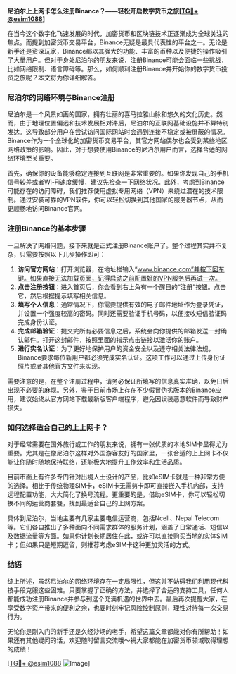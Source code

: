 **尼泊尔上上网卡怎么注册Binance？——轻松开启数字货币之旅[[TG💪+ @esim1088](https://t.me/s/esim1088)]**

在当今这个数字化飞速发展的时代，加密货币和区块链技术正逐渐成为全球关注的焦点。而提到加密货币交易平台，Binance无疑是最具代表性的平台之一。无论是新手还是资深玩家，Binance都以其强大的功能、丰富的币种以及便捷的操作吸引了大量用户。但对于身处尼泊尔的朋友来说，注册Binance可能会面临一些挑战，比如网络限制、语言障碍等。那么，如何顺利注册Binance并开始你的数字货币投资之旅呢？本文将为你详细解答。

### 尼泊尔的网络环境与Binance注册

尼泊尔是一个风景如画的国家，拥有壮丽的喜马拉雅山脉和悠久的文化历史。然而，由于地理位置偏远和技术发展相对滞后，尼泊尔的互联网基础设施并不算特别发达。这导致部分用户在尝试访问国际网站时会遇到连接不稳定或被屏蔽的情况。Binance作为一个全球化的加密货币交易平台，其官方网站偶尔也会受到某些地区网络政策的影响。因此，对于想要使用Binance的尼泊尔用户而言，选择合适的网络环境至关重要。

首先，确保你的设备能够稳定连接到互联网是非常重要的。如果你发现自己的手机信号较差或者Wi-Fi速度缓慢，建议先检查一下网络状况。此外，考虑到Binance可能存在的访问障碍，我们推荐使用虚拟专用网络（VPN）来绕过潜在的技术限制。通过安装可靠的VPN软件，你可以轻松切换到其他国家的服务器节点，从而更顺畅地访问Binance官网。

### 注册Binance的基本步骤

一旦解决了网络问题，接下来就是正式注册Binance账户了。整个过程其实并不复杂，只需要按照以下几步操作即可：

1. **访问官方网站**：打开浏览器，在地址栏输入“www.binance.com”并按下回车键。如果直接无法加载页面，记得启动之前配置好的VPN服务后再试一次。
2. **点击注册按钮**：进入首页后，你会看到右上角有一个醒目的“注册”按钮。点击它，然后根据提示填写相关信息。
3. **填写个人信息**：通常情况下，你需要提供有效的电子邮件地址作为登录凭证，并设置一个强度较高的密码。同时还需要验证手机号码，以便接收短信验证码完成身份认证。
4. **完成邮箱验证**：提交完所有必要信息之后，系统会向你提供的邮箱发送一封确认邮件。打开这封邮件，按照里面的指示点击链接以激活你的账户。
5. **进行实名认证**：为了更好地保护用户的资金安全以及遵守相关法律法规，Binance要求每位新用户都必须完成实名认证。这项工作可以通过上传身份证照片或者其他官方文件来实现。

需要注意的是，在整个注册过程中，请务必保证所填写的信息真实准确，以免日后出现不必要的麻烦。另外，鉴于目前市场上存在不少假冒伪劣版本的Binance应用，建议始终从官方网站下载最新版客户端程序，避免因误装恶意软件而导致财产损失。

### 如何选择适合自己的上上网卡？

对于经常需要在国外旅行或工作的朋友来说，拥有一张优质的本地SIM卡显得尤为重要。尤其是在像尼泊尔这样对外国游客友好的国家里，一张合适的上上网卡不仅能让你随时随地保持联络，还能极大地提升工作效率和生活品质。

目前市面上有许多专门针对出境人士设计的产品，比如eSIM卡就是一种非常方便的选择。相比于传统物理SIM卡，eSIM卡无需剪卡即可直接嵌入手机内部，支持远程配置功能，大大简化了换号流程。更重要的是，借助eSIM卡，你可以轻松切换不同的运营商套餐，找到最适合自己的上网方案。

具体到尼泊尔，当地主要有几家主要电信运营商，包括Ncell、Nepal Telecom等。它们各自推出了多种面向不同需求群体的服务计划，涵盖了日常通话、短信以及数据流量等方面。如果你计划长期居住在此，或许可以直接购买当地的实体SIM卡；但如果只是短期逗留，则推荐考虑eSIM卡这种更加灵活的方式。

### 结语

综上所述，虽然尼泊尔的网络环境存在一定局限性，但这并不妨碍我们利用现代科技手段克服这些困难。只要掌握了正确的方法，并选择了合适的支持工具，任何人都能成功注册Binance并参与到这个充满机遇的世界中去。最后再次提醒大家，在享受数字资产带来的便利之余，也要时刻牢记风险控制原则，理性对待每一次交易行为。

无论你是刚入门的新手还是久经沙场的老手，希望这篇文章都能对你有所帮助！如果还有其他疑问的话，欢迎随时留言交流哦～祝大家都能在加密货币领域取得理想的成绩！

[[TG💪+ @esim1088](https://t.me/s/esim1088) ![Image](https://i.postimg.cc/4NQfJmqS/Snipaste-2025-05-13-00-14-12.png)]